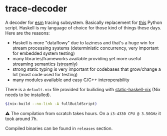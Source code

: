 # trace-decoder

A decoder for [esm](https://github.com/mryndzionek/esm) tracing subsystem.
Basically replacement for [this](https://github.com/mryndzionek/esm/blob/master/python/Trace.py)
Python script. Haskell is my language of choice for those kind of things these days.
Here are the reasons:
 - Haskell is more "dataflowy" due to laziness and that's a huge win for
	stream processing systems (deterministic concurrency, very important for embedded system testing)
 - many libraries/frameworks available providing yet more useful
	streaming semantics ([streamly](https://github.com/composewell/streamly))
 - strong static typing is very important for codebases that
	grow/change a lot (most code used for testing)
 - many modules available and easy C/C++ interoperability

There is a `default.nix` file provided for builiding with [static-haskell-nix](https://github.com/nh2/static-haskell-nix)
(Nix needs to be installed).

```sh
$(nix-build --no-link -A fullBuildScript)
```

:warning: The compilation from scratch takes hours. On a `i3-4330 CPU @ 3.50GHz` it took around 7h.

Compiled binaries can be found in `releases` section.
